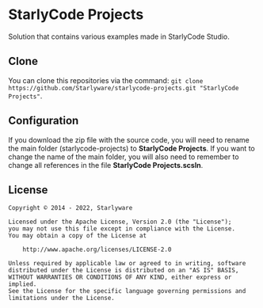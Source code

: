 # StarlyCode Projects
Solution that contains various examples made in StarlyCode Studio.

Clone
-----
You can clone this repositories via the command:
```git clone https://github.com/Starlyware/starlycode-projects.git "StarlyCode Projects"```.

Configuration
-----
If you download the zip file with the source code, you will need to rename the main folder (starlycode-projects) to **StarlyCode Projects**.
If you want to change the name of the main folder, you will also need to remember to change all references in the file **StarlyCode Projects.scsln**.

License
-------

    Copyright © 2014 - 2022, Starlyware

    Licensed under the Apache License, Version 2.0 (the "License");
    you may not use this file except in compliance with the License.
    You may obtain a copy of the License at

        http://www.apache.org/licenses/LICENSE-2.0

    Unless required by applicable law or agreed to in writing, software
    distributed under the License is distributed on an "AS IS" BASIS,
    WITHOUT WARRANTIES OR CONDITIONS OF ANY KIND, either express or implied.
    See the License for the specific language governing permissions and
    limitations under the License.
